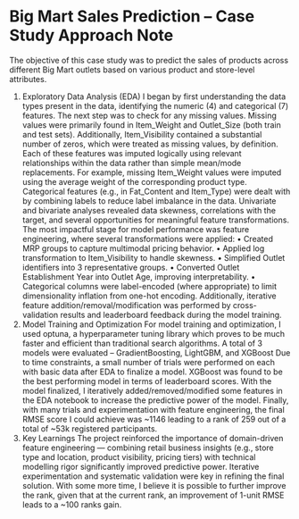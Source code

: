 # Big Mart Sales Prediction – Case Study Approach Note
The objective of this case study was to predict the sales of products across different Big Mart outlets based on various product and store-level attributes. 
1. Exploratory Data Analysis (EDA)
I began by first understanding the data types present in the data, identifying the numeric (4) and categorical (7) features. The next step was to check for any missing values. Missing values were primarily found in Item_Weight and Outlet_Size (both train and test sets). Additionally, Item_Visibility contained a substantial number of zeros, which were treated as missing values, by definition.
Each of these features was imputed logically using relevant relationships within the data rather than simple mean/mode replacements. For example, missing Item_Weight values were imputed using the average weight of the corresponding product type. Categorical features (e.g., in Fat_Content and Item_Type) were dealt with by combining labels to reduce label imbalance in the data.
Univariate and bivariate analyses revealed data skewness, correlations with the target, and several opportunities for meaningful feature transformations.
The most impactful stage for model performance was feature engineering, where several transformations were applied:
•	Created MRP groups to capture multimodal pricing behavior.
•	Applied log transformation to Item_Visibility to handle skewness.
•	Simplified Outlet identifiers into 3 representative groups.
•	Converted Outlet Establishment Year into Outlet Age, improving interpretability.
•	Categorical columns were label-encoded (where appropriate) to limit dimensionality inflation from one-hot encoding.
Additionally, iterative feature addition/removal/modification was performed by cross-validation results and leaderboard feedback during the model training.
2. Model Training and Optimization
For model training and optimization, I used optuna, a hyperparameter tuning library which proves to be much faster and efficient than traditional search algorithms. A total of 3 models were evaluated – GradientBoosting, LightGBM, and XGBoost
Due to time constraints, a small number of trials were performed on each with basic data after EDA to finalize a model. XGBoost was found to be the best performing model in terms of leaderboard scores. 
With the model finalized, I iteratively added/removed/modified some features in the EDA notebook to increase the predictive power of the model. Finally, with many trials and experimentation with feature engineering, the final RMSE score I could achieve was ~1146 leading to a rank of 259 out of a total of ~53k registered participants.
3. Key Learnings
The project reinforced the importance of domain-driven feature engineering — combining retail business insights (e.g., store type and location, product visibility, pricing tiers) with technical modelling rigor significantly improved predictive power. Iterative experimentation and systematic validation were key in refining the final solution. With some more time, I believe it is possible to further improve the rank, given that at the current rank, an improvement of 1-unit RMSE leads to a ~100 ranks gain.
